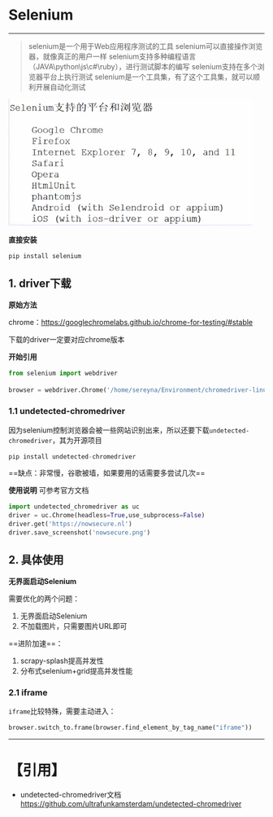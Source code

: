 # Selenium
---
>selenium是一个用于Web应用程序测试的工具
selenium可以直接操作浏览器，就像真正的用户一样
selenium支持多种编程语言（JAVA\python\js\c#\ruby），进行测试脚本的编写
selenium支持在多个浏览器平台上执行测试
selenium是一个工具集，有了这个工具集，就可以顺利开展自动化测试

!["selenium"](../py-img/selenium.png "selenium")

**直接安装**
```py
pip install selenium
```



## 1. driver下载
**原始方法**

chrome：https://googlechromelabs.github.io/chrome-for-testing/#stable

下载的driver一定要对应chrome版本

**开始引用**
```py
from selenium import webdriver

browser = webdriver.Chrome('/home/sereyna/Environment/chromedriver-linux64/chromedriver')
```

### 1.1 undetected-chromedriver
因为selenium控制浏览器会被一些网站识别出来，所以还要下载`undetected-chromedriver`，其为开源项目
```py
pip install undetected-chromedriver
```
==缺点：非常慢，谷歌被墙，如果要用的话需要多尝试几次==

**使用说明**
可参考官方文档

```py
import undetected_chromedriver as uc
driver = uc.Chrome(headless=True,use_subprocess=False)
driver.get('https://nowsecure.nl')
driver.save_screenshot('nowsecure.png')
```


## 2. 具体使用

**无界面启动Selenium**

需要优化的两个问题：
1. 无界面启动Selenium
2. 不加载图片，只需要图片URL即可

==进阶加速==：
1. scrapy-splash提高并发性
2. 分布式selenium+grid提高并发性能

### 2.1 iframe
`iframe`比较特殊，需要主动进入：
```py
browser.switch_to.frame(browser.find_element_by_tag_name("iframe"))
```

---
# 【引用】
- undetected-chromedriver文档 https://github.com/ultrafunkamsterdam/undetected-chromedriver